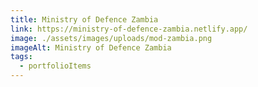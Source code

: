 ```yaml
---
title: Ministry of Defence Zambia
link: https://ministry-of-defence-zambia.netlify.app/
image: ./assets/images/uploads/mod-zambia.png
imageAlt: Ministry of Defence Zambia
tags:
  - portfolioItems
---
```

